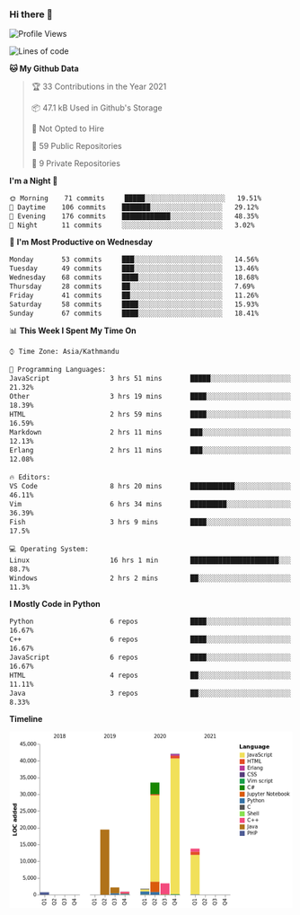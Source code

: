 ### Hi there 👋


<!--START_SECTION:waka-->
![Profile Views](http://img.shields.io/badge/Profile%20Views-1-blue)

![Lines of code](https://img.shields.io/badge/From%20Hello%20World%20I%27ve%20Written-118457%20lines%20of%20code-blue)

**🐱 My Github Data** 

> 🏆 33 Contributions in the Year 2021
 > 
> 📦 47.1 kB Used in Github's Storage 
 > 
> 🚫 Not Opted to Hire
 > 
> 📜 59 Public Repositories 
 > 
> 🔑 9 Private Repositories  
 > 
**I'm a Night 🦉** 

```text
🌞 Morning    71 commits     █████░░░░░░░░░░░░░░░░░░░░   19.51% 
🌆 Daytime    106 commits    ███████░░░░░░░░░░░░░░░░░░   29.12% 
🌃 Evening    176 commits    ████████████░░░░░░░░░░░░░   48.35% 
🌙 Night      11 commits     ░░░░░░░░░░░░░░░░░░░░░░░░░   3.02%

```
📅 **I'm Most Productive on Wednesday** 

```text
Monday       53 commits     ███░░░░░░░░░░░░░░░░░░░░░░   14.56% 
Tuesday      49 commits     ███░░░░░░░░░░░░░░░░░░░░░░   13.46% 
Wednesday    68 commits     ████░░░░░░░░░░░░░░░░░░░░░   18.68% 
Thursday     28 commits     ██░░░░░░░░░░░░░░░░░░░░░░░   7.69% 
Friday       41 commits     ██░░░░░░░░░░░░░░░░░░░░░░░   11.26% 
Saturday     58 commits     ████░░░░░░░░░░░░░░░░░░░░░   15.93% 
Sunday       67 commits     ████░░░░░░░░░░░░░░░░░░░░░   18.41%

```


📊 **This Week I Spent My Time On** 

```text
⌚︎ Time Zone: Asia/Kathmandu

💬 Programming Languages: 
JavaScript               3 hrs 51 mins       █████░░░░░░░░░░░░░░░░░░░░   21.32% 
Other                    3 hrs 19 mins       ████░░░░░░░░░░░░░░░░░░░░░   18.39% 
HTML                     2 hrs 59 mins       ████░░░░░░░░░░░░░░░░░░░░░   16.59% 
Markdown                 2 hrs 11 mins       ███░░░░░░░░░░░░░░░░░░░░░░   12.13% 
Erlang                   2 hrs 11 mins       ███░░░░░░░░░░░░░░░░░░░░░░   12.08%

🔥 Editors: 
VS Code                  8 hrs 20 mins       ███████████░░░░░░░░░░░░░░   46.11% 
Vim                      6 hrs 34 mins       █████████░░░░░░░░░░░░░░░░   36.39% 
Fish                     3 hrs 9 mins        ████░░░░░░░░░░░░░░░░░░░░░   17.5%

💻 Operating System: 
Linux                    16 hrs 1 min        ██████████████████████░░░   88.7% 
Windows                  2 hrs 2 mins        ██░░░░░░░░░░░░░░░░░░░░░░░   11.3%

```

**I Mostly Code in Python** 

```text
Python                   6 repos             ████░░░░░░░░░░░░░░░░░░░░░   16.67% 
C++                      6 repos             ████░░░░░░░░░░░░░░░░░░░░░   16.67% 
JavaScript               6 repos             ████░░░░░░░░░░░░░░░░░░░░░   16.67% 
HTML                     4 repos             ██░░░░░░░░░░░░░░░░░░░░░░░   11.11% 
Java                     3 repos             ██░░░░░░░░░░░░░░░░░░░░░░░   8.33%

```


**Timeline**

![Chart not found](https://raw.githubusercontent.com/voidash/voidash/main/charts/bar_graph.png) 


<!--END_SECTION:waka-->


<!--
**voidash/voidash** is a ✨ _special_ ✨ repository because its `README.md` (this file) appears on your GitHub profile.

Here are some ideas to get you started:

- 🔭 I’m currently working on ...
- 🌱 I’m currently learning ...
- 👯 I’m looking to collaborate on ...
- 🤔 I’m looking for help with ...
- 💬 Ask me about ...
- 📫 How to reach me: ...
- 😄 Pronouns: ...
- ⚡ Fun fact: ...
-->
